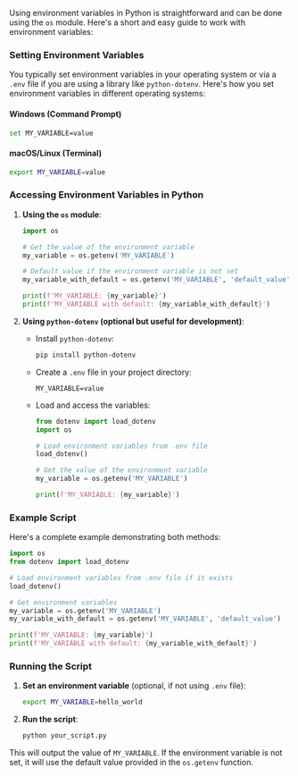 Using environment variables in Python is straightforward and can be done using the `os` module. Here's a short and easy guide to work with environment variables:

### Setting Environment Variables

You typically set environment variables in your operating system or via a `.env` file if you are using a library like `python-dotenv`. Here's how you set environment variables in different operating systems:

#### Windows (Command Prompt)
```sh
set MY_VARIABLE=value
```

#### macOS/Linux (Terminal)
```sh
export MY_VARIABLE=value
```

### Accessing Environment Variables in Python

1. **Using the `os` module**:
   ```python
   import os

   # Get the value of the environment variable
   my_variable = os.getenv('MY_VARIABLE')

   # Default value if the environment variable is not set
   my_variable_with_default = os.getenv('MY_VARIABLE', 'default_value')

   print(f'MY_VARIABLE: {my_variable}')
   print(f'MY_VARIABLE with default: {my_variable_with_default}')
   ```

2. **Using `python-dotenv` (optional but useful for development)**:
   - Install `python-dotenv`:
     ```sh
     pip install python-dotenv
     ```

   - Create a `.env` file in your project directory:
     ```env
     MY_VARIABLE=value
     ```

   - Load and access the variables:
     ```python
     from dotenv import load_dotenv
     import os

     # Load environment variables from .env file
     load_dotenv()

     # Get the value of the environment variable
     my_variable = os.getenv('MY_VARIABLE')

     print(f'MY_VARIABLE: {my_variable}')
     ```

### Example Script

Here's a complete example demonstrating both methods:

```python
import os
from dotenv import load_dotenv

# Load environment variables from .env file if it exists
load_dotenv()

# Get environment variables
my_variable = os.getenv('MY_VARIABLE')
my_variable_with_default = os.getenv('MY_VARIABLE', 'default_value')

print(f'MY_VARIABLE: {my_variable}')
print(f'MY_VARIABLE with default: {my_variable_with_default}')
```

### Running the Script

1. **Set an environment variable** (optional, if not using `.env` file):
   ```sh
   export MY_VARIABLE=hello_world
   ```

2. **Run the script**:
   ```sh
   python your_script.py
   ```

This will output the value of `MY_VARIABLE`. If the environment variable is not set, it will use the default value provided in the `os.getenv` function.